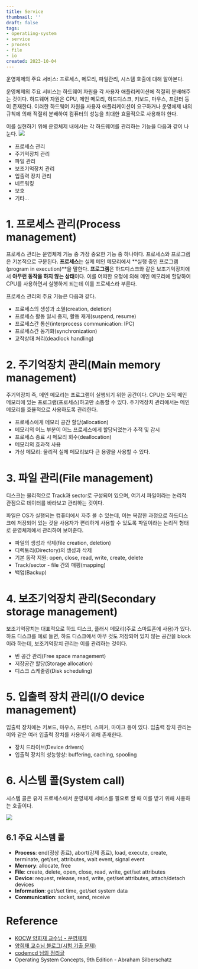 ```yaml
---
title: Service
thumbnail: ''
draft: false
tags:
- operatiing-system
- service
- process
- file
- io
created: 2023-10-04
---
```


운영체제의 주요 서비스: 프로세스, 메모리, 파일관리, 시스템 호출에 대해 알아본다.

운영체제의 주요 서비스는 하드웨어 자원을 각 사용자 애플리케이션에 적절히 분배해주는 것이다. 하드웨어 자원은 CPU, 메인 메모리, 하드디스크, 키보드, 마우스, 프린터 등이 존재한다. 이러한 하드웨어 자원을 사용자 애플리케이션이 요구하거나 운영체제 내의 규칙에 의해 적절히 분배하여 컴퓨터의 성능을 최대한 효율적으로 사용해야 한다.

이를 실현하기 위해 운영체제 내에서는 각 하드웨어를 관리하는 기능을 다음과 같이 나눈다.
![](os-service1.png)

* 프로세스 관리
* 주기억장치 관리
* 파일 관리
* 보조기억장치 관리
* 입출력 장치 관리
* 네트워킹
* 보호
* 기타...

# 1. 프로세스 관리(Process management)

프로세스 관리는 운영체제 기능 중 가장 중요한 기능 중 하나이다. 프로세스와 프로그램은 기본적으로 구분된다. **프로세스**는 실제 메인 메모리에서 \*\*실행 중인 프로그램(program in execution)\*\*을 말한다. **프로그램**은 하드디스크와 같은 보조기억장치에서 **아무런 동작을 하지 않는 상태**이다. 이를 어떠한 요청에 의해 메인 메모리에 할당하여 CPU를 사용하면서 실행하게 되는데 이를 프로세스라 부른다.

프로세스 관리의 주요 기능은 다음과 같다.

* 프로세스의 생성과 소멸(creation, deletion)
* 프로세스 활동 일시 중지, 활동 재게(suspend, resume)
* 프로세스간 통신(interprocess communication: IPC)
* 프로세스간 동기화(synchronization)
* 교착상태 처리(deadlock handling)

# 2. 주기억장치 관리(Main memory management)

주기억장치 즉, 메인 메모리는 프로그램이 실행되기 위한 공간이다. CPU는 오직 메인 메모리에 있는 프로그램(프로세스)하고만 소통할 수 있다. 주기억장치 관리에서는 메인 메모리를 효율적으로 사용하도록 관리한다.

* 프로세스에게 메모리 공간 할당(allocation)
* 메모리의 어느 부분이 어느 프로세스에게 할당되었는가 추적 및 감시
* 프로세스 종료 시 메모리 회수(deallocation)
* 메모리의 효과적 사용
* 가상 메모리: 물리적 실제 메모리보다 큰 용량을 사용할 수 있다.

# 3. 파일 관리(File management)

디스크는 물리적으로 Track과 sector로 구성되어 있으며, 여기서 파일이라는 논리적 관점으로 데이터를 바라보고 관리하는 것이다.

파일은 OS가 실행되는 컴퓨터에서 자주 볼 수 있는데, 이는 복잡한 과정으로 하드디스크에 저장되어 있는 것을 사용자가 편리하게 사용할 수 있도록 파일이라는 논리적 형태로 운영체제에서 관리하여 보여준다.

* 파일의 생성과 삭제(file creation, deletion)
* 디렉토리(Directory)의 생성과 삭제
* 기본 동작 지원: open, close, read, write, create, delete
* Track/sector - file 간의 매핑(mapping)
* 백업(Backup)

# 4. 보조기억장치 관리(Secondary storage management)

보조기억장치는 대표적으로 하드 디스크, 플래시 메모리(주로 스마트폰에 사용)가 있다. 하드 디스크를 예로 들면, 하드 디스크에서 아무 것도 저장되어 있지 않는 공간을 block이라 하는데, 보조기억장치 관리는 이를 관리하는 것이다.

* 빈 공간 관리(Free space management)
* 저장공간 할당(Storage allocation)
* 디스크 스케줄링(Disk scheduling)

# 5. 입출력 장치 관리(I/O device management)

입출력 장치에는 키보드, 마우스, 프린터, 스피커, 마이크 등이 있다. 입출력 장치 관리는 이와 같은 여러 입출력 장치를 사용하기 위해 존재한다.

* 장치 드라이브(Device drivers)
* 입출력 장치의 성능향상: buffering, caching, spooling

# 6. 시스템 콜(System call)

시스템 콜은 유저 프로세스에서 운영체제 서비스를 필요로 할 때 이를 받기 위해 사용하는 호출이다.

![](os-service2.png)

## 6.1 주요 시스템 콜

* **Process**: end(정상 종료), abort(강제 종료), load, execute, create, terminate, get/set, attributes, wait event, signal event
* **Memory**: allocate, free
* **File**: create, delete, open, close, read, write, get/set attributes
* **Device**: request, release, read, write, get/set attributes, attach/detach devices
* **Information**: get/set time, get/set system data
* **Communication**: socket, send, receive

# Reference

* [KOCW 양희재 교수님 - 운영체제](http://www.kocw.net/home/search/kemView.do?kemId=978503)
* [양희재 교수님 블로그(시험 기출 문제)](https://m.blog.naver.com/PostList.nhn?blogId=hjyang0&categoryNo=13)
* [codemcd 님의 정리글](https://velog.io/@codemcd/)
* Operating System Concepts, 9th Edition - Abraham Silberschatz
